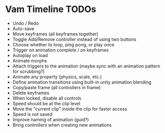 # Vam Timeline TODOs

- Undo / Redo
- Auto-save
- Move keyframes (all keyframes together)
- Toggle Add/Remove controller instead of using two buttons
- Choose whether to loop, ping pong, or play once
- Trigger on animation complete / on keyframes
- Autoplay on load
- Animate morphs
- Attach triggers to the animation (maybe sync with an animation pattern for scrubbing?)
- Animate any property (physics, scale, etc.)
- Define animation transitions using built-in unity animation blending
- Copy/paste frame (all controllers in frame)
- Delete keyframes
- When locked, disable all controls
- Speed should be at the clip level
- Move the "current clip" inside the clip for faster access
- Speed is not saved
- Improve naming of animation (guid?)
- Bring controllers when creating new animations